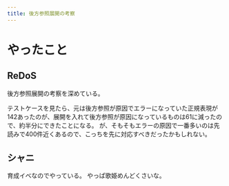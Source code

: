 ```yaml
---
title: 後方参照展開の考察
---
```


# やったこと

## ReDoS

後方参照展開の考察を深めている。

テストケースを見たら、元は後方参照が原因でエラーになっていた正規表現が142あったのが、展開を入れて後方参照が原因になっているものは61に減ったので、約半分にできたことになる。
が、そもそもエラーの原因で一番多いのは先読みで400件近くあるので、こっちを先に対応すべきだったかもしれない。

## シャニ

育成イベなのでやっている。
やっぱ歌姫めんどくさいな。
